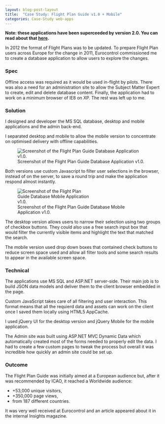 ```yaml
---
layout: blog-post-layout
title:  "Case Study: Flight Plan Guide v1.0 + Mobile"
categories: Case-Study web-apps
---
```


**Note: these applications have been superceeded by version 2.0. You can read about that <a href="/blog/case-study/web-apps/2014/01/11/case-fple.html" title="Select to read a short case study of the FPLE web application.">here</a>.**

In 2012 the format of Flight Plans was to be updated. To prepare Flight Plan users across Europe for the change in 2011, Eurocontrol commissioned me to create a database application to allow users to explore the changes.

### Spec

Offline access was required as it would be used in-flight by pilots. There was also a need for an administration site to allow the Subject Matter Expert to create, edit and delete database content. Finally, the application had to work on a minimum browser of IE8 on XP. The rest was left up to me.

### Solution

I designed and developer the MS SQL database, desktop and mobile applications and the admin back-end.

I separated desktop and mobile to allow the mobile version to concentrate on optimised delivery with offline capabilities.

<figure>
  <img src="/blog/img/2014/jan/2014-01-11-case-fpl.jpg" alt="Screenshot of the Flight Plan Guide Database Application v1.0." style="max-width:598px;">
  <figcaption>Screenshot of the Flight Plan Guide Database Application v1.0.</figcaption>
</figure>

Both versions use custom Javascript to filter user selections in the browser, instead of on the server, to save a round trip and make the application respond almost instantly.

<figure>
  <img src="/blog/img/2014/jan/2014-01-10-case-fplm.jpg" alt="Screenshot of the Flight Plan Guide Database Mobile Application v1.0." style="max-width:247px;">
  <figcaption>Screenshot of the Flight Plan Guide Database Mobile Application v1.0.</figcaption>
</figure>


The desktop version allows users to narrow their selection using two groups of checkbox buttons. They could also use a free search input box that would filter the currently visible items and highlight the text that matched the search.

The mobile version used drop down boxes that contained check buttons to reduce screen space used and allow all filter tools and some search results to appear in the available screen space.

### Technical

The applications use MS SQL and ASP.NET server-side. Their main job is to build JSON data models and deliver them to the client browser embedded in the page.

Custom JavaScript takes care of all filtering and user interaction. This format means that all the requierd data and assets can work on the client once I saved them locally using HTML5 AppCache.

I used jQuery UI for the desktop version and jQuery Mobile for the mobile application.

The Admin site was built using ASP.NET MVC Dynamic Data which automatically created most of the forms needed to properly edit the data. I had to create a few custom pages to tweak the process but overall it was incredible how quickly an admin site could be set up.

### Outcome

The Flight Plan Guide was initially aimed at a European audience but, after it was recommended by ICAO, it reached a Worldwide audience:

* +53,000 unique visitors,
* +350,000 page views,
* from 187 different countries.

It was very well received at Eurocontrol and an article appeared about it in the internal Insights magazine.